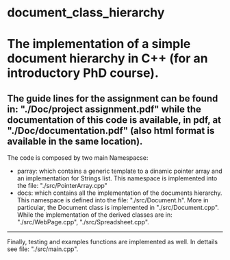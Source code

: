 # document_class_hierarchy
The implementation of a simple document hierarchy in C++ (for an introductory PhD course).
==============

The guide lines for the assignment can be found in: "./Doc/project assignment.pdf" while the documentation of this code is available, in pdf, at "./Doc/documentation.pdf" (also html format is available in the same location).
--------------

The code is composed by two main Namespacse:
- parray: which contains a generic template to a dinamic pointer array and an implementation for Strings list. This namespace is implemented into the file: "./src/PointerArray.cpp"
- docs: which contains all the implementation of the documents hierarchy. This namespace is defined into the file: "./src/Document.h". More in particular, the Document class is implemented in "./src/Document.cpp". While the implementation of the derived classes are in: "./src/WebPage.cpp", "./src/Spreadsheet.cpp".
--------------

Finally, testing and examples functions are implemented as well. In dettails see file: "./src/main.cpp".
